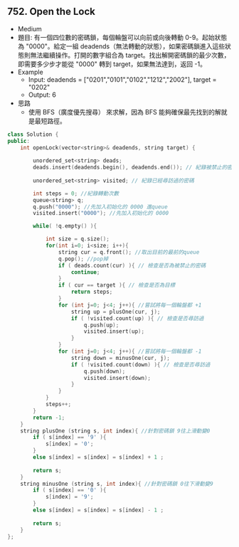 ## 752. Open the Lock
- Medium
- 題目: 有一個四位數的密碼鎖，每個輪盤可以向前或向後轉動 0-9。起始狀態為 "0000"。給定一組 deadends（無法轉動的狀態），如果密碼鎖進入這些狀態則無法繼續操作。打開的數字組合為 target。找出解開密碼鎖的最少次數，即需要多少步才能從 "0000" 轉到 target，如果無法達到，返回 -1。 
- Example
    - Input: deadends = ["0201","0101","0102","1212","2002"], target = "0202"
    - Output: 6
- 思路
    - 使用 BFS（廣度優先搜尋） 來求解，因為 BFS 能夠確保最先找到的解就是最短路徑。
```cpp
class Solution {
public:
    int openLock(vector<string>& deadends, string target) {
        
        unordered_set<string> deads; 
        deads.insert(deadends.begin(), deadends.end()); // 紀錄被禁止的密碼，用mapping以供查詢
        
        unordered_set<string> visited; // 紀錄已經尋訪過的密碼

        int steps = 0; //紀錄轉動次數
        queue<string> q;
        q.push("0000"); //先加入初始化的 0000 進queue
        visited.insert("0000"); //先加入初始化的 0000

        while( !q.empty() ){

            int size = q.size();
            for(int i=0; i<size; i++){
                string cur = q.front(); //取出目前的最前的queue
                q.pop(); //pop掉
                if ( deads.count(cur) ){ // 檢查是否為被禁止的密碼
                    continue;
                }
                if ( cur == target ){ // 檢查是否為目標
                    return steps;
                }
                for (int j=0; j<4; j++){ //嘗試將每一個輪盤都 +1
                    string up = plusOne(cur, j);
                    if ( !visited.count(up) ){ // 檢查是否尋訪過
                        q.push(up);
                        visited.insert(up);
                    }
                }
                for (int j=0; j<4; j++){ //嘗試將每一個輪盤都 -1
                    string down = minusOne(cur, j);
                    if ( !visited.count(down) ){ // 檢查是否尋訪過
                        q.push(down);
                        visited.insert(down);
                    }
                }
            }
            steps++;
        }
        return -1;
    }
    string plusOne (string s, int index){ //針對密碼鎖 9往上滑動變0
        if ( s[index] == '9' ){
            s[index] = '0';
        }
        else s[index] = s[index] = s[index] + 1 ;
        
        return s;
    }
    string minusOne (string s, int index){ //針對密碼鎖 0往下滑動變9
        if ( s[index] == '0' ){
            s[index] = '9';
        }
        else s[index] = s[index] = s[index] - 1 ;
        
        return s;
    }
};
```

